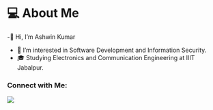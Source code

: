 # 💻 About Me

-👋 Hi, I’m Ashwin Kumar
- 👀 I’m interested in Software Development and Information Security.
- 🎓 Studying Electronics and Communication Engineering at IIIT Jabalpur.


### Connect with Me:

<a href="https://leetcode.com/BT-7274/"><img src="https://assets.leetcode.com/static_assets/public/webpack_bundles/images/logo-dark.e99485d9b.svg"></img></a>
